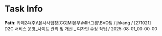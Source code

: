 # Task Info

**Path:** 카페24(주)\본사사업장\[CG]MI본부\MIH그룹\BVO팀 / jhkang / [271021] D2C 서비스 운영_사이트 관리 및 개선 _ 디자인 수정 작업 / 2025-08-01_00-00-00

